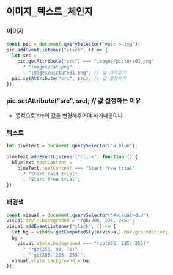 # `이미지_텍스트_체인지`

### 이미지

```js
const pic = document.querySelector("#pic > img");
pic.addEventListener("click", () => {
  let src =
    pic.getAttribute("src") === "images/picture01.png"
      ? "images/cat.png"
      : "images/picture01.png"; // 값 가져오기
  pic.setAttribute("src", src); // 값 설정하기
});
```

### pic.setAttribute("src", src); // 값 설정하는 이유

- 동적으로 src의 값을 변경해주어야 하기때문이다.

### 텍스트

```js
let blueText = document.querySelector("a.blue");

blueText.addEventListener("click", function () {
  blueText.textContent =
    blueText.textContent === "Start free trial"
      ? "Start Paid trial"
      : "Start free trial";
});
```

### 배경색

```js
const visual = document.querySelector("#visual>div");
visual.style.background = "rgb(205, 225, 255)";
visual.addEventListener("click", () => {
  let bg = window.getComputedStyle(visual).backgroundColor;
  bg =
    visual.style.background === "rgb(205, 225, 255)"
      ? "rgb(255, 99, 71)"
      : "rgb(205, 225, 255)";
  visual.style.background = bg;
});
```

